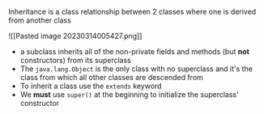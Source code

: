 Inheritance is a class relationship between 2 classes where one is derived from another class

![[Pasted image 20230314005427.png]]
- a subclass inherits all of the non-private fields and methods (but **not** constructors) from its superclass
- The `java.lang.Object` is the only class with no superclass and it's the class from which all other classes are descended from
- To inherit a class use the `extends` keyword
- We **must** use `super()` at the beginning to initialize the superclass' constructor
